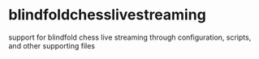 # blindfoldchesslivestreaming
support for blindfold chess live streaming through configuration, scripts, and other supporting files

